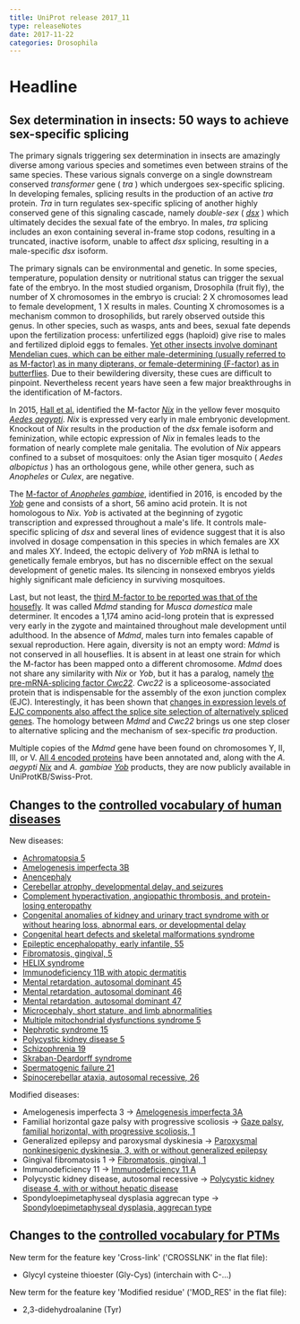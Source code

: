 ```yaml
---
title: UniProt release 2017_11
type: releaseNotes
date: 2017-11-22
categories: Drosophila
---
```


# Headline

## Sex determination in insects: 50 ways to achieve sex-specific splicing

The primary signals triggering sex determination in insects are amazingly diverse among various species and sometimes even between strains of the same species. These various signals converge on a single downstream conserved _transformer_ gene ( _tra_ ) which undergoes sex-specific splicing. In developing females, splicing results in the production of an active _tra_ protein. _Tra_ in turn regulates sex-specific splicing of another highly conserved gene of this signaling cascade, namely _double-sex_ ( [_dsx_](https://www.uniprot.org/uniprotkb?query=gene:dsx+AND+reviewed:true) ) which ultimately decides the sexual fate of the embryo. In males, _tra_ splicing includes an exon containing several in-frame stop codons, resulting in a truncated, inactive isoform, unable to affect _dsx_ splicing, resulting in a male-specific _dsx_ isoform.

The primary signals can be environmental and genetic. In some species, temperature, population density or nutritional status can trigger the sexual fate of the embryo. In the most studied organism, Drosophila (fruit fly), the number of X chromosomes in the embryo is crucial: 2 X chromosomes lead to female development, 1 X results in males. Counting X chromosomes is a mechanism common to drosophilids, but rarely observed outside this genus. In other species, such as wasps, ants and bees, sexual fate depends upon the fertilization process: unfertilized eggs (haploid) give rise to males and fertilized diploid eggs to females. [Yet other insects involve dominant Mendelian cues, which can be either male-determining (usually referred to as M-factor) as in many dipterans, or female-determining (F-factor) as in butterflies](https://www.ncbi.nlm.nih.gov/pubmed/24335049). Due to their bewildering diversity, these cues are difficult to pinpoint. Nevertheless recent years have seen a few major breakthroughs in the identification of M-factors.

In 2015, [Hall et al.](https://www.ncbi.nlm.nih.gov/pubmed/25999371) identified the M-factor [_Nix_](https://www.uniprot.org/uniprotkb/A0A0F6MY85) in the yellow fever mosquito [_Aedes aegypti_](http://www.uniprot.org/taxonomy/7159). _Nix_ is expressed very early in male embryonic development. Knockout of _Nix_ results in the production of the _dsx_ female isoform and feminization, while ectopic expression of _Nix_ in females leads to the formation of nearly complete male genitalia. The evolution of _Nix_ appears confined to a subset of mosquitoes: only the Asian tiger mosquito ( _Aedes albopictus_ ) has an orthologous gene, while other genera, such as _Anopheles_ or _Culex_, are negative.

The [M-factor of _Anopheles gambiae_](https://www.ncbi.nlm.nih.gov/pubmed/27365445), identified in 2016, is encoded by the [_Yob_](https://www.uniprot.org/uniprotkb/P0DP77) gene and consists of a short, 56 amino acid protein. It is not homologous to _Nix_. _Yob_ is activated at the beginning of zygotic transcription and expressed throughout a male's life. It controls male-specific splicing of _dsx_ and several lines of evidence suggest that it is also involved in dosage compensation in this species in which females are XX and males XY. Indeed, the ectopic delivery of _Yob_ mRNA is lethal to genetically female embryos, but has no discernible effect on the sexual development of genetic males. Its silencing in nonsexed embryos yields highly significant male deficiency in surviving mosquitoes.

Last, but not least, the [third M-factor to be reported was that of the housefly](https://www.ncbi.nlm.nih.gov/pubmed/28495751). It was called _Mdmd_ standing for _Musca domestica_ male determiner. It encodes a 1,174 amino acid-long protein that is expressed very early in the zygote and maintained throughout male development until adulthood. In the absence of _Mdmd_, males turn into females capable of sexual reproduction. Here again, diversity is not an empty word: _Mdmd_ is not conserved in all houseflies. It is absent in at least one strain for which the M-factor has been mapped onto a different chromosome. _Mdmd_ does not share any similarity with _Nix_ or _Yob_, but it has a paralog, namely [the pre-mRNA-splicing factor _Cwc22_](https://www.uniprot.org/uniprotkb/A0A1I8M2I8). _Cwc22_ is a spliceosome-associated protein that is indispensable for the assembly of the exon junction complex (EJC). Interestingly, it has been shown that [changes in expression levels of EJC components also affect the splice site selection of alternatively spliced genes](https://www.ncbi.nlm.nih.gov/pubmed/25476502). The homology between _Mdmd_ and _Cwc22_ brings us one step closer to alternative splicing and the mechanism of sex-specific _tra_ production.

Multiple copies of the _Mdmd_ gene have been found on chromosomes Y, II, III, or V. [All 4 encoded proteins](https://www.uniprot.org/uniprotkb?query=gene:mdmd+AND+reviewed:true) have been annotated and, along with the _A. aegypti_ [_Nix_](http://www.uniprot.org/uniprotkb/A0A0F6MY85) and _A. gambiae_ [_Yob_](http://www.uniprot.org/uniprotkb/P0DP77) products, they are now publicly available in UniProtKB/Swiss-Prot.

## Changes to the [controlled vocabulary of human diseases](https://ftp.uniprot.org/pub/databases/uniprot/current_release/knowledgebase/complete/docs/humdisease)

New diseases:

- [Achromatopsia 5](https://www.uniprot.org/diseases/DI-05080)
- [Amelogenesis imperfecta 3B](https://www.uniprot.org/diseases/DI-05066)
- [Anencephaly](https://www.uniprot.org/diseases/DI-05078)
- [Cerebellar atrophy, developmental delay, and seizures](https://www.uniprot.org/diseases/DI-05076)
- [Complement hyperactivation, angiopathic thrombosis, and protein-losing enteropathy](https://www.uniprot.org/diseases/DI-05079)
- [Congenital anomalies of kidney and urinary tract syndrome with or without hearing loss, abnormal ears, or developmental delay](https://www.uniprot.org/diseases/DI-05075)
- [Congenital heart defects and skeletal malformations syndrome](https://www.uniprot.org/diseases/DI-05064)
- [Epileptic encephalopathy, early infantile, 55](https://www.uniprot.org/diseases/DI-05060)
- [Fibromatosis, gingival, 5](https://www.uniprot.org/diseases/DI-05072)
- [HELIX syndrome](https://www.uniprot.org/diseases/DI-05081)
- [Immunodeficiency 11B with atopic dermatitis](https://www.uniprot.org/diseases/DI-05074)
- [Mental retardation, autosomal dominant 45](https://www.uniprot.org/diseases/DI-05061)
- [Mental retardation, autosomal dominant 46](https://www.uniprot.org/diseases/DI-05062)
- [Mental retardation, autosomal dominant 47](https://www.uniprot.org/diseases/DI-05063)
- [Microcephaly, short stature, and limb abnormalities](https://www.uniprot.org/diseases/DI-05065)
- [Multiple mitochondrial dysfunctions syndrome 5](https://www.uniprot.org/diseases/DI-05070)
- [Nephrotic syndrome 15](https://www.uniprot.org/diseases/DI-05067)
- [Polycystic kidney disease 5](https://www.uniprot.org/diseases/DI-05069)
- [Schizophrenia 19](https://www.uniprot.org/diseases/DI-05073)
- [Skraban-Deardorff syndrome](https://www.uniprot.org/diseases/DI-05071)
- [Spermatogenic failure 21](https://www.uniprot.org/diseases/DI-05077)
- [Spinocerebellar ataxia, autosomal recessive, 26](https://www.uniprot.org/diseases/DI-05068)

Modified diseases:

- Amelogenesis imperfecta 3 -&gt; [Amelogenesis imperfecta 3A](https://www.uniprot.org/diseases/DI-00093)
- Familial horizontal gaze palsy with progressive scoliosis -&gt; [Gaze palsy, familial horizontal, with progressive scoliosis, 1](https://www.uniprot.org/diseases/DI-01576)
- Generalized epilepsy and paroxysmal dyskinesia -&gt; [Paroxysmal nonkinesigenic dyskinesia, 3, with or without generalized epilepsy](https://www.uniprot.org/diseases/DI-00503)
- Gingival fibromatosis 1 -&gt; [Fibromatosis, gingival, 1](https://www.uniprot.org/diseases/DI-01662)
- Immunodeficiency 11 -&gt; [Immunodeficiency 11 A](https://www.uniprot.org/diseases/DI-03761)
- Polycystic kidney disease, autosomal recessive -&gt; [Polycystic kidney disease 4, with or without hepatic disease](https://www.uniprot.org/diseases/DI-00927)
- Spondyloepimetaphyseal dysplasia aggrecan type -&gt; [Spondyloepimetaphyseal dysplasia, aggrecan type](https://www.uniprot.org/diseases/DI-02539)

## Changes to the [controlled vocabulary for PTMs](https://ftp.uniprot.org/pub/databases/uniprot/current_release/knowledgebase/complete/docs/ptmlist)

New term for the feature key 'Cross-link' ('CROSSLNK' in the flat file):

- Glycyl cysteine thioester (Gly-Cys) (interchain with C-...)

New term for the feature key 'Modified residue' ('MOD_RES' in the flat file):

- 2,3-didehydroalanine (Tyr)
